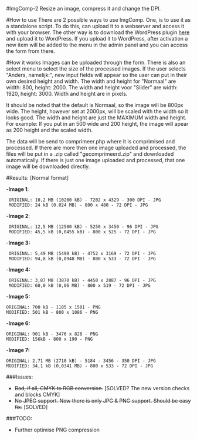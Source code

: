 #ImgComp-2
Resize an image, compress it and change the DPI.

#How to use
There are 2 possible ways to use ImgComp. One, is to use it as a standalone script. To do this, can upload it to a webserver and access it with your browser. The other way is to download the WordPress plugin [here](http://jeroengrooten.nl/ImgComp.zip) and upload it to WordPress. If you upload it to WordPress, after activation a new item will be added to the menu in the admin panel and you can access the form from there.

#How it works
Images can be uploaded through the form. There is also an select menu to select the size of the processed images. 
If the user selects "Anders, namelijk:", new input fields will appear so the user can put in their own desired height and width.
The width and height for "Normaal" are width: 800, height: 2000. The width and height voor "Slider" are width: 1920, height: 3000.
Width and height are in pixels. 

It should be noted that the default is Normaal, so the image will be 800px wide. The height, however set at 2000px, will be scaled with the width so it looks good. The width and height are just the MAXIMUM width and height. 
For example: If you put in an 500 wide and 200 height, the image will apear as 200 height and the scaled width.

The data will be send to comprimeer.php where it is comprimised and processed. 
If there are more then one image uploaded and processed, the files will be put in a .zip called "gecomprimeerd.zip" and downloaded automatically. If there is just one image uploaded and processed, that one image will be downloaded directly.

#Results: 
[Normal format]

-**Image 1**:

     ORIGINAL: 10,2 MB (10200 kB) - 7202 x 4329 - 300 DPI - JPG
     MODIFIED: 24 kB (0.024 MB) - 800 x 480 - 72 DPI - JPG
     
-**Image 2**: 

     ORIGINAL: 12,5 MB (12500 kB) - 5250 x 3450 - 96 DPI - JPG
     MODIFIED: 45,5 kB (0,0455 kB) - 800 x 525 - 72 DPI - JPG

-**Image 3:**

     ORIGINAL: 5,49 MB (5490 kB) - 4752 x 3169 - 72 DPI - JPG
     MODIFIED: 94,8 kB (0,0948 MB) - 800 x 533 - 72 DPI - JPG
    
-**Image 4:**

     ORIGINAL: 3,87 MB (3870 kB) - 4450 x 2887 - 96 DPI - JPG
     MODIFIED: 60,0 kB (0,06 MB) - 800 x 519 - 72 DPI - JPG
    
    
-**Image 5:** 

    ORIGINAL: 700 kB - 1105 x 1501 - PNG
    MODIFIED: 501 kB - 800 x 1086 - PNG
    
-**Image 6:** 

    ORIGINAL: 901 kB - 3476 x 828 - PNG
    MODIFIED: 156kB - 800 x 190 - PNG
    
-**Image 7:** 

    ORIGINAL: 2,71 MB (2710 kB) - 5184 - 3456 - 350 DPI - JPG
    MODIFIED: 34,1 kB (0,0341 MB) - 800 x 533 - 72 DPI - JPG



###Issues:
- ~~Bad, if all, CMYK to RGB conversion.~~ [SOLVED? The new version checks and blocks CMYK]   
- ~~No JPEG support. Now there is only JPG & PNG support. Should be easy fix.~~ [SOLVED]

###TODO:
- Further optimise PNG compression 
